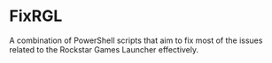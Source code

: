 # FixRGL
A combination of PowerShell scripts that aim to fix most of the issues related to the Rockstar Games Launcher effectively.
